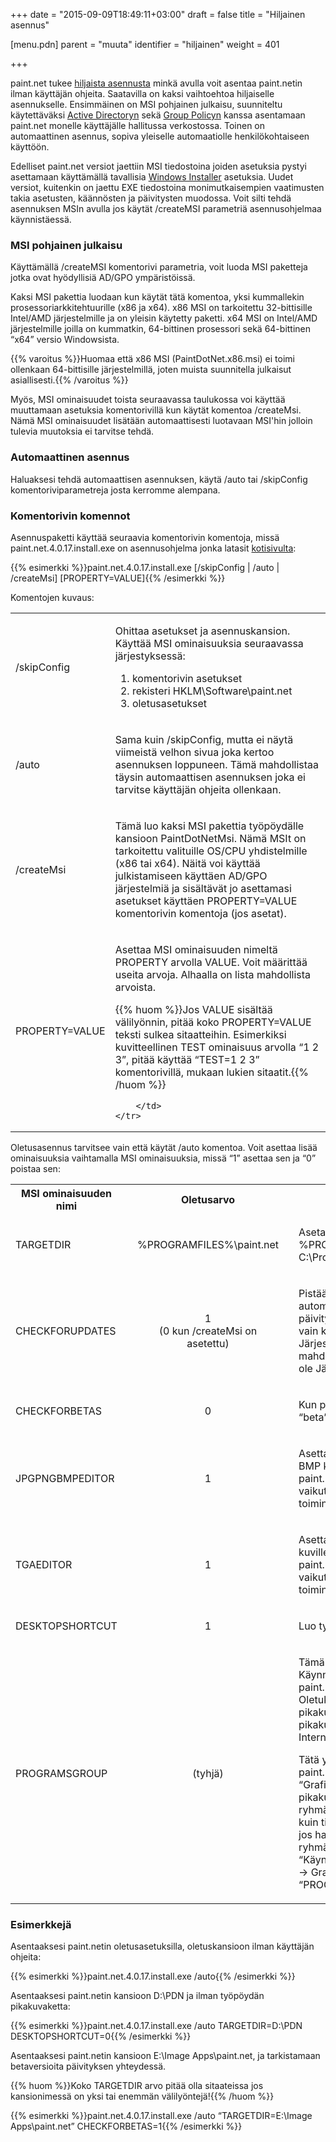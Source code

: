 +++
date = "2015-09-09T18:49:11+03:00"
draft = false
title = "Hiljainen asennus"

[menu.pdn]
    parent = "muuta"
    identifier = "hiljainen"
    weight = 401

+++

paint.net tukee [hiljaista asennusta](http://en.wikipedia.org/wiki/Unattended_installation) minkä avulla voit asentaa paint.netin ilman
käyttäjän ohjeita. Saatavilla on kaksi vaihtoehtoa hiljaiselle asennukselle. Ensimmäinen on MSI pohjainen julkaisu, suunniteltu käytettäväksi
[Active Directoryn](http://fi.wikipedia.org/wiki/Active_Directory) sekä [Group Policyn](http://en.wikipedia.org/wiki/Group_policy) kanssa
asentamaan paint.net monelle käyttäjälle hallitussa verkostossa. Toinen on automaattinen asennus, sopiva yleiselle automaatiolle henkilökohtaiseen
käyttöön.

Edelliset paint.net versiot jaettiin MSI tiedostoina joiden asetuksia pystyi asettamaan käyttämällä tavallisia
[Windows Installer](http://en.wikipedia.org/wiki/Microsoft_Installer) asetuksia. Uudet versiot, kuitenkin on jaettu EXE tiedostoina monimutkaisempien
vaatimusten takia asetusten, käännösten ja päivitysten muodossa. Voit silti tehdä asennuksen MSIn avulla jos käytät /createMSI parametriä
asennusohjelmaa käynnistäessä.

### MSI pohjainen julkaisu

Käyttämällä /createMSI komentorivi parametria, voit luoda MSI paketteja jotka ovat hyödyllisiä AD/GPO ympäristöissä.

Kaksi MSI pakettia luodaan kun käytät tätä komentoa, yksi kummallekin prosessoriarkkitehtuurille (x86 ja x64). x86 MSI on tarkoitettu 32-bittisille
Intel/AMD järjestelmille ja on yleisin käytetty paketti. x64 MSI on Intel/AMD järjestelmille joilla on kummatkin, 64-bittinen prosessori sekä
64-bittinen &ldquo;x64&rdquo; versio Windowsista.

{{% varoitus %}}Huomaa että x86 MSI (PaintDotNet.x86.msi) ei toimi ollenkaan 64-bittisille järjestelmillä, joten muista suunnitella julkaisut asiallisesti.{{% /varoitus %}}

Myös, MSI ominaisuudet toista seuraavassa taulukossa voi käyttää muuttamaan asetuksia komentorivillä kun käytät komentoa /createMsi. Nämä
MSI ominaisuudet lisätään automaattisesti luotavaan MSI'hin jolloin tulevia muutoksia ei tarvitse tehdä.

### Automaattinen asennus

Haluaksesi tehdä automaattisen asennuksen, käytä /auto tai /skipConfig komentoriviparametreja josta kerromme alempana.

### Komentorivin komennot

Asennuspaketti käyttää seuraavia komentorivin komentoja, missä paint.net.4.0.17.install.exe on asennusohjelma jonka latasit
[kotisivulta](http://www.getpaint.net):

{{% esimerkki %}}paint.net.4.0.17.install.exe [/skipConfig | /auto | /createMsi] [PROPERTY=VALUE]{{% /esimerkki %}}

Komentojen kuvaus:

<table class="unattend" id="table0">
    <tr>
        <td class="fixed unattend2">
            <p>/skipConfig</p>
        </td>
        <td>
            <p>Ohittaa asetukset ja asennuskansion. Käyttää MSI ominaisuuksia seuraavassa järjestyksessä:</p>
            <ol>
                <li>komentorivin asetukset</li>
                <li>rekisteri HKLM\Software\paint.net</li>
                <li>oletusasetukset</li>
            </ol>
        </td>
    </tr>
    <tr>
        <td class="fixed unattend2">
            <p>/auto</p>
        </td>
        <td>
            <p>Sama kuin /skipConfig, mutta ei näytä viimeistä velhon sivua joka kertoo asennuksen loppuneen. Tämä mahdollistaa täysin automaattisen
            asennuksen joka ei tarvitse käyttäjän ohjeita ollenkaan.</p>
        </td>
    </tr>
    <tr>
        <td class="fixed unattend2">
            <p>/createMsi</p>
        </td>
        <td>
            <p>Tämä luo kaksi MSI pakettia työpöydälle kansioon PaintDotNetMsi. Nämä MSIt on tarkoitettu valituille OS/CPU yhdistelmille (x86 tai x64).
            Näitä voi käyttää julkistamiseen käyttäen AD/GPO järjestelmiä ja sisältävät jo asettamasi asetukset käyttäen PROPERTY=VALUE komentorivin
            komentoja (jos asetat).</p>
        </td>
    </tr>
    <tr>
        <td class="fixed unattend2">
            <p>PROPERTY=VALUE</p>
        </td>
        <td>
            <p>Asettaa MSI ominaisuuden nimeltä PROPERTY arvolla VALUE. Voit määrittää useita arvoja. Alhaalla on lista mahdollista arvoista.</p>

{{% huom %}}Jos VALUE sisältää välilyönnin, pitää koko PROPERTY=VALUE teksti sulkea sitaatteihin. Esimerkiksi kuvitteellinen TEST ominaisuus arvolla &ldquo;1 2 3&rdquo;, pitää käyttää &ldquo;TEST=1 2 3&rdquo; komentorivillä, mukaan lukien sitaatit.{{% /huom %}}

        </td>
    </tr>
</table>

Oletusasennus tarvitsee vain että käytät /auto komentoa. Voit asettaa lisää ominaisuuksia vaihtamalla MSI ominaisuuksia, missä &ldquo;1&rdquo;
asettaa sen ja &ldquo;0&rdquo; poistaa sen:

<table class="unattend" id="table1">
    <tr>
        <th class="unattend2">MSI ominaisuuden nimi</th>
        <th>Oletusarvo</th>
        <th>&nbsp;</th>
    </tr>
    <tr>
        <td class="fixed unattend2">
            <p>TARGETDIR</p>
        </td>
        <td style="text-align: center;" class="fixed">
            <p style="padding: 0 1em;">%PROGRAMFILES%\paint.net</p>
        </td>
        <td>
            <p>Aseta kansio minne asennat paint.netin. %PROGRAMFILES% tarkoittaa yleensä C:\Program Files.</p>
        </td>
    </tr>
    <tr>
        <td class="fixed unattend2">
            <p>CHECKFORUPDATES</p>
        </td>
        <td style="text-align: center;" class="fixed">
            <p style="padding: 0 1em;">1<br>(0 kun /createMsi on asetettu)</p>
        </td>
        <td>
            <p>Pistää päälle (1) tai pois päältä (0) automaattiset päivitykset. Huomaa että päivitysten tarkistus on päällä ja sallitty vain
            käyttäjille jotka ovat Järjestelmänvalvojien ryhmässä. Ei ole mahdollista päivittää käyttäjillä jotka eivät ole Järjestelmänvalvojien
            ryhmässä.</p>
        </td>
    </tr>
    <tr>
        <td class="fixed unattend2">
            <p>CHECKFORBETAS</p>
        </td>
        <td style="text-align: center;" class="fixed">
            <p>0
        </td>
        <td>
            <p>Kun päivityksiä tarkisteaan, tarkista myös &ldquo;beta&rdquo; versio.</p>
        </td>
    </tr>
    <tr>
        <td class="fixed unattend2">
            <p>JPGPNGBMPEDITOR</p>
        </td>
        <td style="text-align: center;" class="fixed">
            <p>1</p>
        </td>
        <td>
            <p>Asettaa oletusmuokkaajan JPG, PNG ja BMP kuville. Huomaa että tämä asettaa paint.netin &ldquo;Muokkaa&rdquo; komennolle muttei
            vaikuta normaaliin kaksoisklikkauksen toimintaan Windowsissa.</p>
        </td>
    </tr>
    <tr>
        <td class="fixed unattend2">
            <p>TGAEDITOR</p>
        </td>
        <td style="text-align: center;" class="fixed">
            <p>1</p>
        </td>
        <td>
            <p>Asettaa oletusmuokkaajan TGA kuville.Huomaa että tämä asettaa paint.netin &ldquo;Muokkaa&rdquo; komennolle muttei vaikuta
            normaaliin kaksoisklikkauksen toimintaan Windowsissa.</p>
        </td>
    </tr>
    <tr>
        <td class="fixed unattend2">
            <p>DESKTOPSHORTCUT</p>
        </td>
        <td style="text-align: center;" class="fixed">
            <p>1
        </td>
        <td>
            <p>Luo työpöydälle paint.net pikakuvakkeen.</p>
        </td>
    </tr>
    <tr>
        <td class="fixed unattend2">
            <p>PROGRAMSGROUP</p>
        </td>
        <td style="text-align: center;" class="fixed">
            <p>(tyhjä)</p>
        </td>
        <td>
            <p>Tämä asettaa mihinkä kansioon Käynnistä-valikon Ohjelmat ryhmään paint.netin pikakuvake luodaan. Oletuksena tämä on tyhjä jolloin pikakuvake
            luodaan juureen muiden pikakuvakkeiden kuten Media Player ja Internet Explorer kanssa.</p>
            <p>Tätä yleensä käytetään siirtämään paint.netin pikakuvake ryhmiin kuten &ldquo;Grafiikkaohjelmat&rdquo;. Jos haluat sijoittaa pikakuvakkeen
            ryhmän sisällä olevaan ryhmään, käytä samanlaista komentoa kuin tiedostonimen kanssa. Esimerkkinä jos haluat pikakuvakkeen Grafiikka ryhmään
            Ohjelmat ryhmässä (esim. &ldquo;Käynnistä &rarr; Kaikki ohjelmat &rarr; Ohjelmat &rarr; Grafiikka&rdquo;) aseta
            &ldquo;PROGRAMSGROUP=Ohjelmat\Grafiikka&rdquo;.</p>
        </td>
    </tr>
</table>

### Esimerkkejä

Asentaaksesi paint.netin oletusasetuksilla, oletuskansioon ilman käyttäjän ohjeita:

{{% esimerkki %}}paint.net.4.0.17.install.exe /auto{{% /esimerkki %}}

Asentaaksesi paint.netin kansioon D:\PDN ja ilman työpöydän pikakuvaketta:

{{% esimerkki %}}paint.net.4.0.17.install.exe /auto TARGETDIR=D:\PDN DESKTOPSHORTCUT=0{{% /esimerkki %}}

Asentaaksesi paint.netin kansioon E:\Image Apps\paint.net, ja tarkistamaan betaversioita päivityksen yhteydessä.

{{% huom %}}Koko TARGETDIR arvo pitää olla sitaateissa jos kansionimessä on yksi tai enemmän välilyöntejä!{{% /huom %}}

{{% esimerkki %}}paint.net.4.0.17.install.exe /auto &ldquo;TARGETDIR=E:\Image Apps\paint.net&rdquo; CHECKFORBETAS=1{{% /esimerkki %}}
